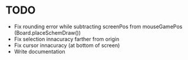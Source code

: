 # TODO

* Fix rounding error while subtracting screenPos from mouseGamePos (Board.placeSchemDraw())
* Fix selection innacuracy farther from origin
* Fix cursor innacuracy (at bottom of screen)
* Write documentation
